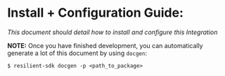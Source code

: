 # **Install + Configuration Guide:**

*This document should detail how to install and configure this Integration*

**NOTE:** Once you have finished development, you can automatically generate a lot of this document by using `docgen`:
```
$ resilient-sdk docgen -p <path_to_package>
```